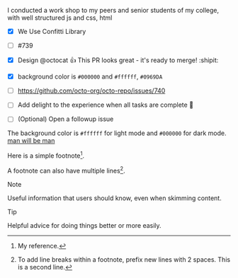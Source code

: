 I conducted a work shop to my peers and senior students of my college,
with well structured js and css, html 

- [x] We Use Confitti Library
- [ ] #739
- [x] Design @octocat :+1: This PR looks great - it's ready to merge! :shipit:
- [x] background color is `#000000` and `#ffffff`, `#0969DA`
- [ ] https://github.com/octo-org/octo-repo/issues/740
- [ ] Add delight to the experience when all tasks are complete :tada:
- [ ] \(Optional) Open a followup issue


The background color is `#ffffff` for light mode and `#000000` for dark mode. [man will be man](https://github.com/anfastech/tutor-materials/assets/113054735/ae0ac9c0-b284-4291-8f80-a46e0001e505)

Here is a simple footnote[^1].

A footnote can also have multiple lines[^2].

[^1]: My reference.
[^2]: To add line breaks within a footnote, prefix new lines with 2 spaces.
  This is a second line.

> [!NOTE]
> Useful information that users should know, even when skimming content.

> [!TIP]
> Helpful advice for doing things better or more easily.
